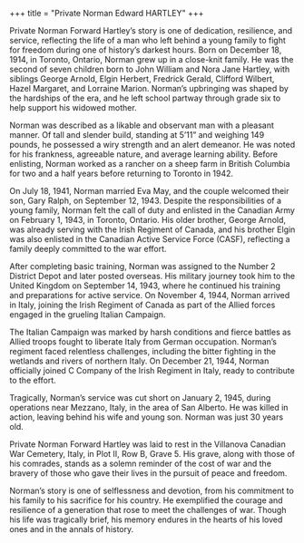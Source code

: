 +++
title = "Private Norman Edward HARTLEY"
+++


Private Norman Forward Hartley’s story is one of dedication, resilience, and service, reflecting the life of a man who left behind a young family to fight for freedom during one of history’s darkest hours. 
Born on December 18, 1914, in Toronto, Ontario, Norman grew up in a close-knit family. He was the second of seven children born to John William and Nora Jane Hartley, with siblings George Arnold, Elgin Herbert, Fredrick Gerald, Clifford Wilbert, Hazel Margaret, and Lorraine Marion. Norman’s upbringing was shaped by the hardships of the era, and he left school partway through grade six to help support his widowed mother.

Norman was described as a likable and observant man with a pleasant manner. Of tall and slender build, standing at 5’11” and weighing 149 pounds, he possessed a wiry strength and an alert demeanor. He was noted for his frankness, agreeable nature, and average learning ability. 
Before enlisting, Norman worked as a rancher on a sheep farm in British Columbia for two and a half years before returning to Toronto in 1942.

On July 18, 1941, Norman married Eva May, and the couple welcomed their son, Gary Ralph, on September 12, 1943. 
Despite the responsibilities of a young family, Norman felt the call of duty and enlisted in the Canadian Army on February 1, 1943, in Toronto, Ontario. 
His older brother, George Arnold, was already serving with the Irish Regiment of Canada, and his brother Elgin was also enlisted in the Canadian Active Service Force (CASF), reflecting a family deeply committed to the war effort.

After completing basic training, Norman was assigned to the Number 2 District Depot and later posted overseas. His military journey took him to the United Kingdom on September 14, 1943, where he continued his training and preparations for active service. 
On November 4, 1944, Norman arrived in Italy, joining the Irish Regiment of Canada as part of the Allied forces engaged in the grueling Italian Campaign.

The Italian Campaign was marked by harsh conditions and fierce battles as Allied troops fought to liberate Italy from German occupation. Norman’s regiment faced relentless challenges, including the bitter fighting in the wetlands and rivers of northern Italy. On December 21, 1944, Norman officially joined C Company of the Irish Regiment in Italy, ready to contribute to the effort.

Tragically, Norman’s service was cut short on January 2, 1945, during operations near Mezzano, Italy, in the area of San Alberto. He was killed in action, leaving behind his wife and young son. Norman was just 30 years old.

Private Norman Forward Hartley was laid to rest in the Villanova Canadian War Cemetery, Italy, in Plot II, Row B, Grave 5. 
His grave, along with those of his comrades, stands as a solemn reminder of the cost of war and the bravery of those who gave their lives in the pursuit of peace and freedom.

Norman’s story is one of selflessness and devotion, from his commitment to his family to his sacrifice for his country. He exemplified the courage and resilience of a generation that rose to meet the challenges of war. 
Though his life was tragically brief, his memory endures in the hearts of his loved ones and in the annals of history.
